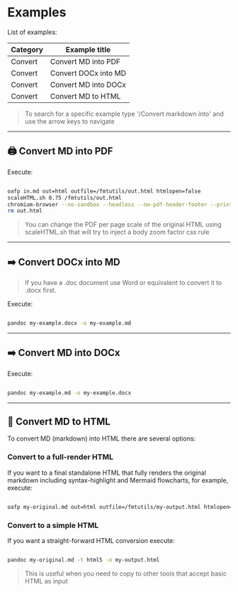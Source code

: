 # Examples

List of examples:

| Category | Example title |
|----------|---------------|
| Convert | Convert MD into PDF |
| Convert | Convert DOCx into MD |
| Convert | Convert MD into DOCx |
| Convert | Convert MD to HTML |

> To search for a specific example type '/Convert markdown into<ENTER>' and use the arrow keys to navigate

---

## 🖨️ Convert MD into PDF

Execute:

```bash

oafp in.md out=html outfile=/fmtutils/out.html htmlopen=false
scaleHTML.sh 0.75 /fmtutils/out.html
chromium-browser --no-sandbox --headless --no-pdf-header-footer --print-to-pdf=out.pdf file:///fmtutils/out.html
rm out.html

```

> You can change the PDF per page scale of the original HTML using scaleHTML.sh that will try to inject a body zoom factor css rule

---

## ➡️ Convert DOCx into MD

> If you have a .doc document use Word or equivalent to convert it to .docx first.

Execute:

```bash

pandoc my-example.docx -o my-example.md

```

---

## ➡️ Convert MD into DOCx

Execute:

```bash

pandoc my-example.md -o my-example.docx

```

---

## 📜 Convert MD to HTML

To convert MD (markdown) into HTML there are several options:

### Convert to a full-render HTML

If you want to a final standalone HTML that fully renders the original markdown including syntax-highlight and Mermaid flowcharts, for example, execute:

```bash

oafp my-original.md out=html outfile=/fmtutils/my-output.html htmlopen=false

```

### Convert to a simple HTML

If you want a straight-forward HTML conversion execute:

```bash

pandoc my-original.md -t html5 -o my-output.html

```

> This is useful when you need to copy to other tools that accept basic HTML as input
